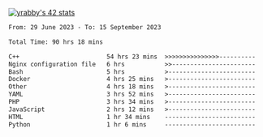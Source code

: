 
[![yrabby's 42 stats](https://badge42.vercel.app/api/v2/cljfd5ku6003508mg283uc00s/stats?cursusId=21&coalitionId=64)](https://github.com/JaeSeoKim/badge42)

<!--START_SECTION:waka-->

```txt
From: 29 June 2023 - To: 15 September 2023

Total Time: 90 hrs 18 mins

C++                        54 hrs 23 mins  >>>>>>>>>>>>>>>----------   60.24 %
Nginx configuration file   6 hrs           >>-----------------------   06.66 %
Bash                       5 hrs           >------------------------   05.55 %
Docker                     4 hrs 25 mins   >------------------------   04.90 %
Other                      4 hrs 18 mins   >------------------------   04.76 %
YAML                       3 hrs 52 mins   >------------------------   04.29 %
PHP                        3 hrs 34 mins   >------------------------   03.96 %
JavaScript                 2 hrs 12 mins   >------------------------   02.45 %
HTML                       1 hr 34 mins    -------------------------   01.75 %
Python                     1 hr 6 mins     -------------------------   01.22 %
```

<!--END_SECTION:waka-->